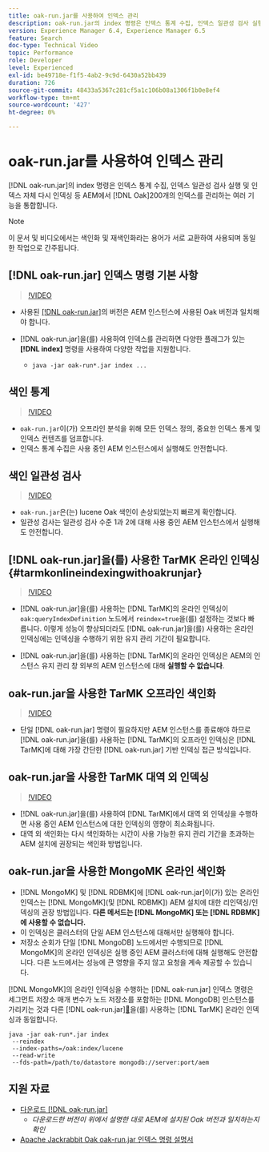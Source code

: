 ```yaml
---
title: oak-run.jar를 사용하여 인덱스 관리
description: oak-run.jar의 index 명령은 인덱스 통계 수집, 인덱스 일관성 검사 실행 및 인덱스 자체 리인덱싱 등 AEM에서 Oak 인덱스를 관리하는 여러 기능을 통합합니다.
version: Experience Manager 6.4, Experience Manager 6.5
feature: Search
doc-type: Technical Video
topic: Performance
role: Developer
level: Experienced
exl-id: be49718e-f1f5-4ab2-9c9d-6430a52bb439
duration: 726
source-git-commit: 48433a5367c281cf5a1c106b08a1306f1b0e8ef4
workflow-type: tm+mt
source-wordcount: '427'
ht-degree: 0%

---
```


# oak-run.jar를 사용하여 인덱스 관리

[!DNL oak-run.jar]의 index 명령은 인덱스 통계 수집, 인덱스 일관성 검사 실행 및 인덱스 자체 다시 인덱싱 등 AEM에서 [!DNL Oak]200개의 인덱스를 관리하는 여러 기능을 통합합니다.

>[!NOTE]
>
>이 문서 및 비디오에서는 색인화 및 재색인화라는 용어가 서로 교환하여 사용되며 동일한 작업으로 간주됩니다.

## [!DNL oak-run.jar] 인덱스 명령 기본 사항

>[!VIDEO](https://video.tv.adobe.com/v/21475?quality=12&learn=on)

* 사용된 [[!DNL oak-run.jar]](https://repository.apache.org/service/local/artifact/maven/redirect?r=releases&amp;g=org.apache.jackrabbit&amp;a=oak-run&amp;v=1.8.0)의 버전은 AEM 인스턴스에 사용된 Oak 버전과 일치해야 합니다.
* [!DNL oak-run.jar]을(를) 사용하여 인덱스를 관리하면 다양한 플래그가 있는 **[!DNL index]** 명령을 사용하여 다양한 작업을 지원합니다.

   * `java -jar oak-run*.jar index ...`

## 색인 통계

>[!VIDEO](https://video.tv.adobe.com/v/34856?quality=12&learn=on&captions=kor)

* `oak-run.jar`이(가) 오프라인 분석을 위해 모든 인덱스 정의, 중요한 인덱스 통계 및 인덱스 컨텐츠를 덤프합니다.
* 인덱스 통계 수집은 사용 중인 AEM 인스턴스에서 실행해도 안전합니다.

## 색인 일관성 검사

>[!VIDEO](https://video.tv.adobe.com/v/36865?quality=12&learn=on&captions=kor)

* `oak-run.jar`은(는) lucene Oak 색인이 손상되었는지 빠르게 확인합니다.
* 일관성 검사는 일관성 검사 수준 1과 2에 대해 사용 중인 AEM 인스턴스에서 실행해도 안전합니다.

## [!DNL oak-run.jar]을(를) 사용한 TarMK 온라인 인덱싱 {#tarmkonlineindexingwithoakrunjar}

>[!VIDEO](https://video.tv.adobe.com/v/36867?quality=12&learn=on&captions=kor)

* [!DNL oak-run.jar]을(를) 사용하는 [!DNL TarMK]의 온라인 인덱싱이 `oak:queryIndexDefinition` 노드에서 `reindex=true`을(를) 설정하는 것보다 빠릅니다. 이렇게 성능이 향상되더라도 [!DNL oak-run.jar]을(를) 사용하는 온라인 인덱싱에는 인덱싱을 수행하기 위한 유지 관리 기간이 필요합니다.

* [!DNL oak-run.jar]을(를) 사용하는 [!DNL TarMK]의 온라인 인덱싱은 AEM의 인스턴스 유지 관리 창 외부의 AEM 인스턴스에 대해 **실행할 수 없습니다**.

## oak-run.jar을 사용한 TarMK 오프라인 색인화

>[!VIDEO](https://video.tv.adobe.com/v/36866?quality=12&learn=on&captions=kor)

* 단일 [!DNL oak-run.jar] 명령이 필요하지만 AEM 인스턴스를 종료해야 하므로 [!DNL oak-run.jar]을(를) 사용하는 [!DNL TarMK]의 오프라인 인덱싱은 [!DNL TarMK]에 대해 가장 간단한 [!DNL oak-run.jar] 기반 인덱싱 접근 방식입니다.

## oak-run.jar을 사용한 TarMK 대역 외 인덱싱

>[!VIDEO](https://video.tv.adobe.com/v/340812?quality=12&learn=on&captions=kor)

* [!DNL oak-run.jar]을(를) 사용하여 [!DNL TarMK]에서 대역 외 인덱싱을 수행하면 사용 중인 AEM 인스턴스에 대한 인덱싱의 영향이 최소화됩니다.
* 대역 외 색인화는 다시 색인화하는 시간이 사용 가능한 유지 관리 기간을 초과하는 AEM 설치에 권장되는 색인화 방법입니다.

## oak-run.jar을 사용한 MongoMK 온라인 색인화

* [!DNL MongoMK] 및 [!DNL RDBMK]에 [!DNL oak-run.jar]이(가) 있는 온라인 인덱스는 [!DNL MongoMK]&#x200B;(및 [!DNL RDBMK]) AEM 설치에 대한 리인덱싱/인덱싱의 권장 방법입니다. **다른 메서드는 [!DNL MongoMK] 또는 [!DNL RDBMK]에 사용할 수 없습니다.**
* 이 인덱싱은 클러스터의 단일 AEM 인스턴스에 대해서만 실행해야 합니다.
* 저장소 순회가 단일 [!DNL MongoDB] 노드에서만 수행되므로 [!DNL MongoMK]의 온라인 인덱싱은 실행 중인 AEM 클러스터에 대해 실행해도 안전합니다. 다른 노드에서는 성능에 큰 영향을 주지 않고 요청을 계속 제공할 수 있습니다.

[!DNL MongoMK]의 온라인 인덱싱을 수행하는 [!DNL oak-run.jar] 인덱스 명령은 세그먼트 저장소 매개 변수가 노드 저장소를 포함하는 [!DNL MongoDB] 인스턴스를 가리키는 것과 다른  [!DNL oak-run.jar][&#128279;](#tarmkonlineindexingwithoakrunjar)을(를) 사용하는  [!DNL TarMK] 온라인 인덱싱과 동일합니다.

```
java -jar oak-run*.jar index
 --reindex
 --index-paths=/oak:index/lucene
 --read-write
 --fds-path=/path/to/datastore mongodb://server:port/aem
```

## 지원 자료

* [다운로드 [!DNL oak-run.jar]](https://repository.apache.org/#nexus-search;gav~org.apache.jackrabbit~oak-run~~~~kw,versionexpand)
   * *다운로드한 버전이 위에서 설명한 대로 AEM에 설치된 Oak 버전과 일치하는지 확인*
* [Apache Jackrabbit Oak oak-run.jar 인덱스 명령 설명서](https://jackrabbit.apache.org/oak/docs/query/oak-run-indexing.html)
